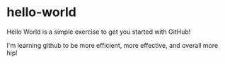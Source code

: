# hello-world
Hello World is a simple exercise to get you started with GitHub!

I'm learning github to be more efficient, more effective, and overall more hip!
